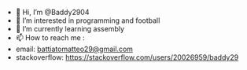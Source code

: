 - 👋 Hi, I’m @Baddy2904
- 👀 I’m interested in programming and football
- 🌱 I’m currently learning assembly
- 📫 How to reach me : 
-   email: battiatomatteo29@gmail.com
-   stackoverflow: https://stackoverflow.com/users/20026959/baddy29

<!---
Baddy2904/Baddy2904 is a ✨ special ✨ repository because its `README.md` (this file) appears on your GitHub profile.
You can click the Preview link to take a look at your changes.
--->
